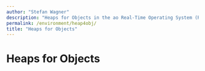 ```yaml
---
author: "Stefan Wagner"
description: "Heaps for Objects in the ao Real-Time Operating System (RTOS)."
permalink: /environment/heap4obj/
title: "Heaps for Objects"
---
```


# Heaps for Objects
